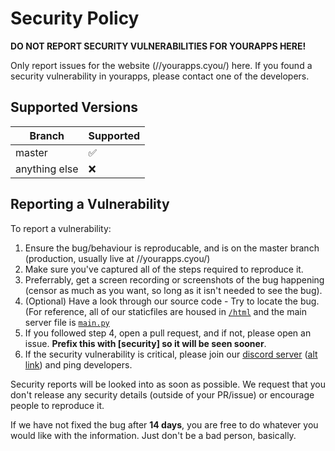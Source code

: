 # Security Policy
**DO NOT REPORT SECURITY VULNERABILITIES FOR YOURAPPS HERE!**

Only report issues for the website (//yourapps.cyou/) here. If you found a security vulnerability in yourapps, please contact one of the developers.

## Supported Versions

| Branch  | Supported          |
| ------- | ------------------ |
| master  | :white_check_mark: |
| anything else | :x:          |

## Reporting a Vulnerability

To report a vulnerability:

1. Ensure the bug/behaviour is reproducable, and is on the master branch (production, usually live at //yourapps.cyou/)
2. Make sure you've captured all of the steps required to reproduce it.
3. Preferrably, get a screen recording or screenshots of the bug happening (censor as much as you want, so long as it isn't needed to see the bug).
4. (Optional) Have a look through our source code - Try to locate the bug.
(For reference, all of our staticfiles are housed in [`/html`](//github.com/dragdev-studios/yourapps.cyou/tree/master/html) and the main server file is [`main.py`](//github.com/dragdev-studios/yourapps.cyou/blob/master/main.py)
5. If you followed step 4, open a pull request, and if not, please open an issue. **Prefix this with [security] so it will be seen sooner**.
6. If the security vulnerability is critical, please join our [discord server](//yourapps.cyou/support) ([alt link](//discord.gg/T9u3Qcm)) and ping developers.

Security reports will be looked into as soon as possible. We request that you don't release any security details (outside of your PR/issue) or encourage people to reproduce it.

If we have not fixed the bug after **14 days**, you are free to do whatever you would like with the information. Just don't be a bad person, basically.
